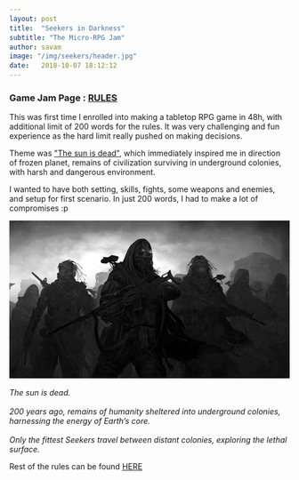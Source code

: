 ```yaml
---
layout: post
title:  "Seekers in Darkness"
subtitle: "The Micro-RPG Jam"
author: savam
image: "/img/seekers/header.jpg"
date:   2018-10-07 18:12:12
---
```


### Game Jam Page : [RULES](https://savam.itch.io/seekers-in-darkness)

This was first time I enrolled into making a tabletop RPG game in 48h, with additional limit of 200 words for the rules.
It was very challenging and fun experience as the hard limit really pushed on making decisions.<br />

Theme was ["The sun is dead"](https://itch.io/jam/micro-rpg-jam), which immediately inspired me in direction of frozen planet, remains of civilization surviving in underground colonies, with harsh and dangerous environment.<br />

I wanted to have both setting, skills, fights, some weapons and enemies, and setup for first scenario.
In just 200 words, I had to make a lot of compromises :p<br />

<img class="def_image" src="/img/seekers/shot1.jpg" />

<i>The sun is dead.<br /><br />
200 years ago, remains of humanity sheltered into underground colonies, harnessing the energy of Earth’s core.<br /><br />
Only the fittest Seekers travel between distant colonies, exploring the lethal surface.<br />
</i>

Rest of the rules can be found <a href="/seekers_in_darkness.txt" target="_blank_">HERE</a>
